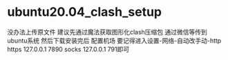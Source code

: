 # ubuntu20.04_clash_setup
没办法上传原文件
建议先通过魔法获取图形化clash压缩包 通过微信等传到ubuntu系统
然后下载安装完后 配置机场
要记得进入设置-网络-自动改手动-http https 127.0.0.1 7890 socks 127.0.0.1 791即可
